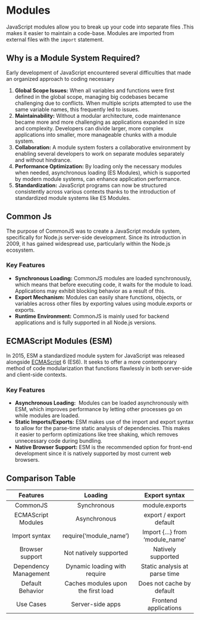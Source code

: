 # Modules

JavaScript modules allow you to break up your code into separate files .This makes it easier to maintain a code-base.
Modules are imported from external files with the `import` statement.

## Why is a Module System Required?

Early development of JavaScript encountered several difficulties that made an organized approach to coding necessary

1. **Global Scope Issues:** When all variables and functions were first defined in the global scope, managing big codebases became challenging due to conflicts. When multiple scripts attempted to use the same variable names, this frequently led to issues.
2. **Maintainability:** Without a modular architecture, code maintenance became more and more challenging as applications expanded in size and complexity. Developers can divide larger, more complex applications into smaller, more manageable chunks with a module system.
3. **Collaboration:** A module system fosters a collaborative environment by enabling several developers to work on separate modules separately and without hindrance.
4. **Performance Optimization:** By loading only the necessary modules when needed, asynchronous loading (ES Modules), which is supported by modern module systems, can enhance application performance.
5. **Standardization:** JavaScript programs can now be structured consistently across various contexts thanks to the introduction of standardized module systems like ES Modules.

## Common Js

The purpose of CommonJS was to create a JavaScript module system, specifically for Node.js server-side development. Since its introduction in 2009, it has gained widespread use, particularly within the Node.js ecosystem.

### Key Features

- **Synchronous Loading:** CommonJS modules are loaded synchronously, which means that before executing code, it waits for the module to load. Applications may exhibit blocking behavior as a result of this.
- **Export Mechanism:** Modules can easily share functions, objects, or variables across other files by exporting values using module.exports or exports.
- **Runtime Environment:** CommonJS is mainly used for backend applications and is fully supported in all Node.js versions.

## ECMAScript Modules (ESM)

In 2015, ESM a standardized module system for JavaScript was released alongside [ECMAScript](https://www.guvi.in/blog/features-of-ecmascript/) 6 (ES6). It seeks to offer a more contemporary method of code modularization that functions flawlessly in both server-side and client-side contexts.

### Key Features

- **Asynchronous Loading:**  Modules can be loaded asynchronously with ESM, which improves performance by letting other processes go on while modules are loaded.
- **Static Imports/Exports:** ESM makes use of the import and export syntax to allow for the parse-time static analysis of dependencies. This makes it easier to perform optimizations like tree shaking, which removes unnecessary code during bundling.
- **Native Browser Support:** ESM is the recommended option for front-end development since it is natively supported by most current web browsers.

## Comparison Table

|       Features        |              Loading               |         Export syntax         |
| :-------------------: | :--------------------------------: | :---------------------------: |
|       CommonJS        |            Synchronous             |        module.exports         |
|  ECMAScript Modules   |            Asynchronous            |    export / export default    |
|     Import syntax     |       require(‘module_name’)       | Import {…} from ‘module_name’ |
|    Browser support    |       Not natively supported       |      Natively supported       |
| Dependency Management |    Dynamic loading with require    | Static analysis at parse time |
|   Default Behavior    | Caches modules upon the first load |   Does not cache by default   |
|       Use Cases       |          Server-side apps          |     Frontend applications     |


